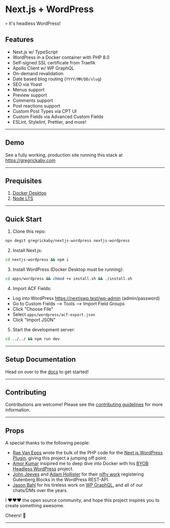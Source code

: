 # Next.js + WordPress <!-- omit in toc -->

💀 It's headless WordPress!

## Features <!-- omit in toc -->

- Next.js w/ TypeScript
- WordPress in a Docker container with PHP 8.0
- Self-signed SSL certificate from Traefik
- Apollo Client w/ WP GraphQL
- On-demand revalidation
- Date based blog routing (`YYYY/MM/DD/slug`)
- SEO via Yoast
- Menus support
- Preview support
- Comments support
- Post reactions support
- Custom Post Types via CPT UI
- Custom Fields via Advanced Custom Fields
- ESLint, Stylelint, Prettier, and more!

---

## Demo

See a fully working, production site running this stack at <https://gregrickaby.com>

---

## Prequisites

1. [Docker Desktop](https://www.docker.com/products/docker-desktop/)
2. [Node LTS](https://nodejs.dev/)

---

## Quick Start

1. Clone this repo:

```bash
npx degit gregrickaby/nextjs-wordpress nextjs-wordpress
```

2. Install Next.js:

```bash
cd nextjs-wordpress && npm i
```

3. Install WordPress (Docker Desktop must be running):

```bash
cd apps/wordpress && chmod +x install.sh && ./install.sh
```

4. Import ACF Fields:

- Log into WordPress <https://nextjswp.test/wp-admin> (admin/password)
- Go to Custom Fields --> Tools --> Import Field Groups
- Click "Choose File"
- Select `apps/wordpress/acf-export.json`
- Click "Import JSON"

5. Start the development server:

```bash
cd ../../ && npm run dev
```

---

## Setup Documentation

Head on over to the [docs](./docs/index.md) to get started!

---

## Contributing

Contributions are welcome! Please see the [contributing guidelines](./CONTRIBUTING.md) for more information.

---

## Props

A special thanks to the following people:

- [Rae Van Epps](https://github.com/ravewebdev) wrote the bulk of the PHP code for the [Next.js WordPress Plugin](https://github.com/gregrickaby/nextjs-wordpress-plugin), giving this project a jumping off point.
- [Amor Kumar](https://github.com/itsamoreh) insipired me to deep dive into Docker with his [BYOB Headless WordPress](https://github.com/itsamoreh/byob-headless-wordpress) project.
- [John Jeeves](https://github.com/orgs/AEWP/people/john-jeeves-americaneagle) and [Adam Hollister](https://github.com/ahollister) for their [nifty work](https://github.com/gregrickaby/nextjs-wordpress-plugin/blob/main/inc/blocks.php) registering Gutenberg Blocks in the WordPress REST-API.
- [Jason Bahl](https://github.com/jasonbahl) for his tireless work on [WP GraphQL](https://github.com/jasonbahl/wp-graphql), and all of our chats/DMs over the years.

I ❤️❤️❤️ the open source community, and hope this project inspires you to create something awesome.

Cheers! 🍻

---
